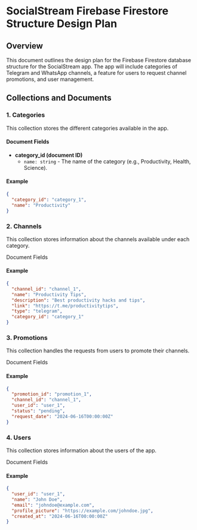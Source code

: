 # SocialStream Firebase Firestore Structure Design Plan

## Overview
This document outlines the design plan for the Firebase Firestore database structure for the SocialStream app. The app will include categories of Telegram and WhatsApp channels, a feature for users to request channel promotions, and user management.

## Collections and Documents

### 1. Categories
This collection stores the different categories available in the app.

#### Document Fields
- **category_id (document ID)**
  - `name: string` - The name of the category (e.g., Productivity, Health, Science).

#### Example
```json
{
  "category_id": "category_1",
  "name": "Productivity"
}
```

### 2. Channels
This collection stores information about the channels available under each category.

Document Fields
#### Example
```json
{
  "channel_id": "channel_1",
  "name": "Productivity Tips",
  "description": "Best productivity hacks and tips",
  "link": "https://t.me/productivitytips",
  "type": "telegram",
  "category_id": "category_1"
}
```

### 3. Promotions
This collection handles the requests from users to promote their channels.

Document Fields
#### Example
```json
{
  "promotion_id": "promotion_1",
  "channel_id": "channel_1",
  "user_id": "user_1",
  "status": "pending",
  "request_date": "2024-06-16T00:00:00Z"
}
```

### 4. Users
This collection stores information about the users of the app.

Document Fields
#### Example
```json
{
  "user_id": "user_1",
  "name": "John Doe",
  "email": "johndoe@example.com",
  "profile_picture": "https://example.com/johndoe.jpg",
  "created_at": "2024-06-16T00:00:00Z"
}

```